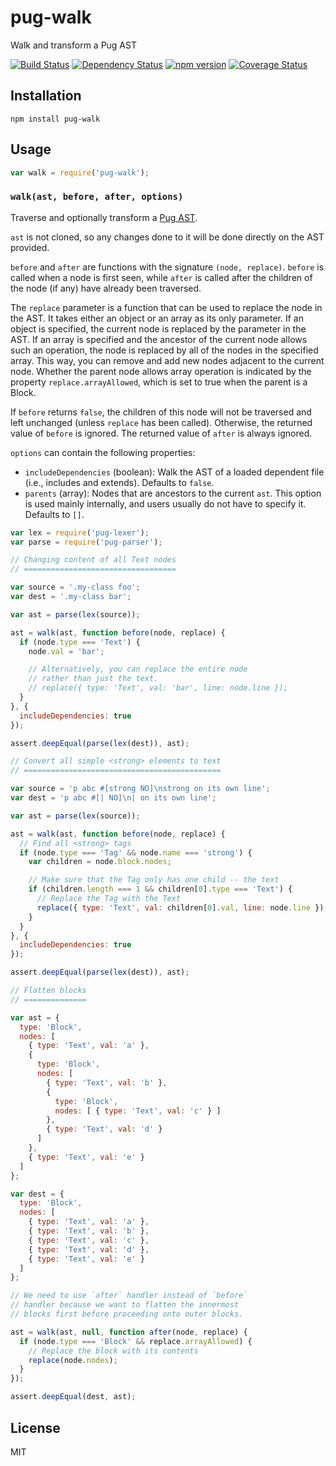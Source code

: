 # pug-walk

Walk and transform a Pug AST

[![Build Status](https://img.shields.io/travis/pugjs/pug-walk/master.svg)](https://travis-ci.org/pugjs/pug-walk)
[![Dependency Status](https://img.shields.io/david/pugjs/pug-walk.svg)](https://david-dm.org/pugjs/pug-walk)
[![npm version](https://img.shields.io/npm/v/pug-walk.svg)](https://www.npmjs.org/package/pug-walk)
[![Coverage Status](https://img.shields.io/codecov/c/github/pugjs/pug-walk/master.svg)](https://codecov.io/gh/pugjs/pug-walk/branch/master)

## Installation

    npm install pug-walk

## Usage

```js
var walk = require('pug-walk');
```

### `walk(ast, before, after, options)`

Traverse and optionally transform a [Pug AST](https://github.com/pugjs/pug-ast-spec).

`ast` is not cloned, so any changes done to it will be done directly on the AST provided.

`before` and `after` are functions with the signature `(node, replace)`. `before` is called when a node is first seen, while `after` is called after the children of the node (if any) have already been traversed.

The `replace` parameter is a function that can be used to replace the node in the AST. It takes either an object or an array as its only parameter. If an object is specified, the current node is replaced by the parameter in the AST. If an array is specified and the ancestor of the current node allows such an operation, the node is replaced by all of the nodes in the specified array. This way, you can remove and add new nodes adjacent to the current node. Whether the parent node allows array operation is indicated by the property `replace.arrayAllowed`, which is set to true when the parent is a Block.

If `before` returns `false`, the children of this node will not be traversed and left unchanged (unless `replace` has been called). Otherwise, the returned value of `before` is ignored. The returned value of `after` is always ignored.

`options` can contain the following properties:

* `includeDependencies` (boolean): Walk the AST of a loaded dependent file (i.e., includes and extends). Defaults to `false`.
* `parents` (array<Node>): Nodes that are ancestors to the current `ast`. This option is used mainly internally, and users usually do not have to specify it. Defaults to `[]`.

```js
var lex = require('pug-lexer');
var parse = require('pug-parser');

// Changing content of all Text nodes
// ==================================

var source = '.my-class foo';
var dest = '.my-class bar';

var ast = parse(lex(source));

ast = walk(ast, function before(node, replace) {
  if (node.type === 'Text') {
    node.val = 'bar';

    // Alternatively, you can replace the entire node
    // rather than just the text.
    // replace({ type: 'Text', val: 'bar', line: node.line });
  }
}, {
  includeDependencies: true
});

assert.deepEqual(parse(lex(dest)), ast);

// Convert all simple <strong> elements to text
// ============================================

var source = 'p abc #[strong NO]\nstrong on its own line';
var dest = 'p abc #[| NO]\n| on its own line';

var ast = parse(lex(source));

ast = walk(ast, function before(node, replace) {
  // Find all <strong> tags
  if (node.type === 'Tag' && node.name === 'strong') {
    var children = node.block.nodes;

    // Make sure that the Tag only has one child -- the text
    if (children.length === 1 && children[0].type === 'Text') {
      // Replace the Tag with the Text
      replace({ type: 'Text', val: children[0].val, line: node.line });
    }
  }
}, {
  includeDependencies: true
});

assert.deepEqual(parse(lex(dest)), ast);

// Flatten blocks
// ==============

var ast = {
  type: 'Block',
  nodes: [
    { type: 'Text', val: 'a' },
    {
      type: 'Block',
      nodes: [
        { type: 'Text', val: 'b' },
        {
          type: 'Block',
          nodes: [ { type: 'Text', val: 'c' } ]
        },
        { type: 'Text', val: 'd' }
      ]
    },
    { type: 'Text', val: 'e' }
  ]
};

var dest = {
  type: 'Block',
  nodes: [
    { type: 'Text', val: 'a' },
    { type: 'Text', val: 'b' },
    { type: 'Text', val: 'c' },
    { type: 'Text', val: 'd' },
    { type: 'Text', val: 'e' }
  ]
};

// We need to use `after` handler instead of `before`
// handler because we want to flatten the innermost
// blocks first before proceeding onto outer blocks.

ast = walk(ast, null, function after(node, replace) {
  if (node.type === 'Block' && replace.arrayAllowed) {
    // Replace the block with its contents
    replace(node.nodes);
  }
});

assert.deepEqual(dest, ast);
```

## License

  MIT
